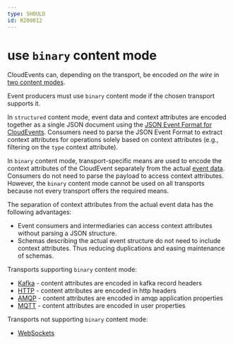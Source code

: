 ```yaml
---
type: SHOULD
id: R200012
---
```


# use `binary` content mode

CloudEvents can, depending on the transport, be encoded _on the wire_ in [two content modes](https://github.com/cloudevents/spec/blob/main/cloudevents/spec.md#message).

Event producers must use `binary` content mode if the chosen transport supports it.

In `structured` content mode, event data and context attributes are encoded together as a single JSON document using the [JSON Event Format for CloudEvents](https://github.com/cloudevents/spec/blob/main/cloudevents/formats/json-format.md).
Consumers need to parse the JSON Event Format to extract context attributes for operations solely based on context attributes (e.g., filtering on the `type` context attribute).

In `binary` content mode, transport-specific means are used to encode the context attributes of the CloudEvent separately from the actual [event data](https://github.com/cloudevents/spec/blob/main/cloudevents/spec.md#event-data).
Consumers do not need to parse the payload to access context attributes. However, the `binary` content mode cannot be used on all transports because not every transport offers the required means.

The separation of context attributes from the actual event data has the following advantages:

- Event consumers and intermediaries can access context attributes without parsing a JSON structure.
- Schemas describing the actual event structure do not need to include context attributes. Thus reducing duplications and easing maintenance of schemas.

Transports supporting `binary` content mode:

- [Kafka](https://github.com/cloudevents/spec/blob/main/cloudevents/bindings/kafka-protocol-binding.md#32-binary-content-mode) - content attributes are encoded in kafka record headers
- [HTTP](https://github.com/cloudevents/spec/blob/main/cloudevents/bindings/http-protocol-binding.md#31-binary-content-mode) - content attributes are encoded in http headers
- [AMQP](https://github.com/cloudevents/spec/blob/main/cloudevents/bindings/amqp-protocol-binding.md#31-binary-content-mode) - content attributes are encoded in amqp application properties
- [MQTT](https://github.com/cloudevents/spec/blob/main/cloudevents/bindings/mqtt-protocol-binding.md#31-binary-content-mode) - content attributes are encoded in user properties

Transports not supporting `binary` content mode:

- [WebSockets](https://github.com/cloudevents/spec/blob/main/cloudevents/bindings/websockets-protocol-binding.md#13-content-modes)
